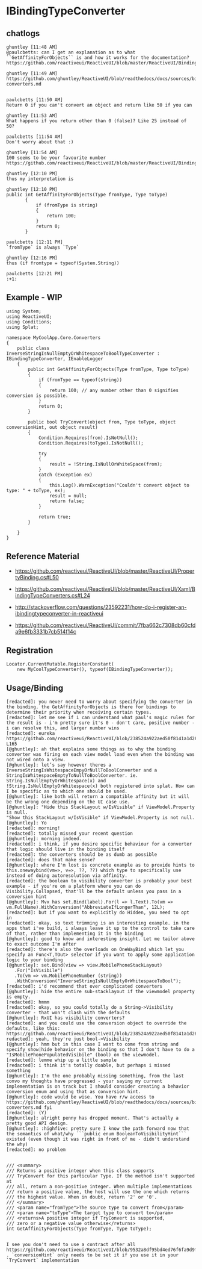 # IBindingTypeConverter

## chatlogs

    ghuntley [11:48 AM] 
    @paulcbetts: can I get an explanation as to what ``GetAffinityForObjects`` is and how it works for the documentation? https://github.com/reactiveui/ReactiveUI/blob/master/ReactiveUI/BindingTypeConverters.cs#L91
    
    ghuntley [11:49 AM]
    https://github.com/ghuntley/ReactiveUI/blob/readthedocs/docs/sources/binding/type-converters.md
    
        
    paulcbetts [11:50 AM] 
    Return 0 if you can't convert an object and return like 50 if you can
    
    ghuntley [11:53 AM] 
    What happens if you return other than 0 (false)? Like 25 instead of 50?
    
    paulcbetts [11:54 AM] 
    Don't worry about that :)
    
    ghuntley [11:54 AM] 
    100 seems to be your favourite number https://github.com/reactiveui/ReactiveUI/blob/master/ReactiveUI/BindingTypeConverters.cs#L18
    
    ghuntley [12:10 PM] 
    thus my interpretation is
    
    ghuntley [12:10 PM]
    public int GetAffinityForObjects(Type fromType, Type toType)
           {
               if (fromType is string)
               {
                   return 100;
               }
               return 0;
           }
    
    paulcbetts [12:11 PM] 
    `fromType` is always `Type`
    
    ghuntley [12:16 PM] 
    thus (if fromtype = typeof(System.String))

    paulcbetts [12:21 PM] 
    :+1:


## Example - WIP

    using System;
    using ReactiveUI;
    using Conditions;
    using Splat;
    
    namespace MyCoolApp.Core.Converters
    {
        public class InverseStringIsNullEmptyOrWhitespaceToBoolTypeConverter : IBindingTypeConverter, IEnableLogger
        {
            public int GetAffinityForObjects(Type fromType, Type toType)
            {
                if (fromType == typeof(string))
                {
                    return 100; // any number other than 0 signifies conversion is possible.
                }
                return 0;
            }
    
            public bool TryConvert(object from, Type toType, object conversionHint, out object result)
            {
                Condition.Requires(from).IsNotNull();
                Condition.Requires(toType).IsNotNull();
                
                try
                {
                    result = !String.IsNullOrWhiteSpace(from);
                }
                catch (Exception ex)
                {
                    this.Log().WarnException("Couldn't convert object to type: " + toType, ex);
                    result = null;
                    return false;
                }
                
                return true;
            }
    
        }
    }

## Reference Material
* https://github.com/reactiveui/ReactiveUI/blob/master/ReactiveUI/PropertyBinding.cs#L50
* https://github.com/reactiveui/ReactiveUI/blob/master/ReactiveUI/Xaml/BindingTypeConverters.cs#L24

* http://stackoverflow.com/questions/23592231/how-do-i-register-an-ibindingtypeconverter-in-reactiveui
* https://github.com/reactiveui/ReactiveUI/commit/7fba662c7308db60cfda9e6fb3331b7cb514f14c

## Registration

    Locator.CurrentMutable.RegisterConstant(
        new MyCoolTypeConverter(), typeof(IBindingTypeConverter));

## Usage/Binding
    [redacted]: you never need to worry about specifying the converter in the binding. the GetAffinityForObjects is there for bindings to determine their priority when receiving certain types.
    [redacted]: let me see if i can understand what paul's magic rules for the result is - i'm pretty sure it's 0 - don't care, positive number - i can resolve this, and larger number wins
    [redacted]: eureka https://github.com/reactiveui/ReactiveUI/blob/238524a922aed50f8141a1d26ff24b8f2b101b60/ReactiveUI/RegisterableInterfaces.cs#L155-L165
    [@ghuntley]: ah that explains some things as to why the binding converter was firing on each view model load even when the binding was not wired onto a view.
    [@ghuntley]: let’s say however theres a InverseStringIsWhitespaceEmpyOrNullToBoolConverter and a StringIsWhitespaceEmptyToNullToBoolConverter. ie. String.IsNullEmptyOrWhitespace(x) and !String.IsNullEmptyOrWhitespace(x) both registered into splat. How can I be specific as to which one should be used.
    [@ghuntley]: like both will return a compatible affinity but it will be the wrong one depending on the UI case use.
    [@ghuntley]: "Hide this StackLayout w/IsVisible" if ViewModel.Property is null.
    "Show this StackLayout w/IsVisible" if ViewModel.Property is not null.
    [@ghuntley]: Yo
    [redacted]: morning!
    [redacted]: totally missed your recent question
    [@ghuntley]: morning indeed.
    [redacted]: i think, if you desire specific behaviour for a converter that logic should live in the binding itself
    [redacted]: the converters should be as dumb as possible
    [redacted]: does that make sense?
    [@ghuntley]: where I'm lost is concrete example as to provide hints to this.onewaybind(vm=>, v=>, ??, ??) which type to specifically use instead of doing autoresolution via affinity.
    [redacted]: the boolean to visibility converter is probably your best example - if you're on a platform where you can do Visibility.Collapsed, that'll be the default unless you pass in a conversion hint
    [@ghuntley]: Mvx has set.Bind(label).For(l => l.Text).To(vm => vm.FullName).WithConversion("AbbreviateIfLongerThan", 12L);
    [redacted]: but if you want to explicitly do Hidden, you need to opt in
    [redacted]: okay, so text trimming is an interesting example. in the apps that i've build, i always leave it up to the control to take care of that, rather than implementing it in the binding
    [@ghuntley]: good to know and interesting insight. Let me tailor above to exact outcome I'm after
    [redacted]: there's also the overloads on OneWayBind which let you  specify an Func<T,TOut> selector if you want to apply some application logic to your binding
    [@ghuntley]: set.Bind(view => view.MobilePhoneStackLayout)
       .For("IsVisibile")
       .To(vm => vm.MobilePhoneNumber (string))
       .WithConversion("InverseStringIsNullEmptyOrWhitespaceToBool");
    [redacted]: i'd recommend that over complicated converters
    [@ghuntley]: hide the entire sub-stacklayout if the viewmodel property is empty.
    [redacted]: hmmm
    [redacted]: okay, so you could totally do a String->Visibility converter - that won't clash with the defaults
    [@ghuntley]: RxUI has visibility converters?
    [redacted]: and you could use the conversion object to override the defaults, like this: https://github.com/reactiveui/ReactiveUI/blob/238524a922aed50f8141a1d26ff24b8f2b101b60/ReactiveUI/Xaml/BindingTypeConverters.cs#L36
    redacted]: yeah, they're just bool->Visibility
    [@ghuntley]: hmm but in this case I want to come from string and specify show|hide behavior on the binding so that I don't have to do a "IsMobilePhonePopulatedVisibile" (bool) on the viewmodel.
    [redacted]: lemme whip up a little sample
    [redacted]: i think it's totally doable, but perhaps i missed something
    [@ghuntley]: I'm the one probably missing something, from the last convo my thoughts have progressed - your saying my current implementation is on track but I should consider creating a behavior conversion enum and using that as conversion hint.
    [@ghuntley]: code would be wise. You have r/w access to https://github.com/ghuntley/ReactiveUI/blob/readthedocs/docs/sources/binding/type-converters.md fyi
    [redacted]: (Y)
    [@ghuntley]: alright penny has dropped moment. That's actually a pretty good API design.
    [@ghuntley]: :highfive: pretty sure I know the path forward now that the semantics of what/why ```public enum BooleanToVisibilityHint``` existed (even though it was right in front of me - didn't understand the why)
    [redacted]: no problem


    /// <summary>
    /// Returns a positive integer when this class supports
    /// TryConvert for this particular Type. If the method isn't supported at
    /// all, return a non-positive integer. When multiple implementations
    /// return a positive value, the host will use the one which returns
    /// the highest value. When in doubt, return '2' or '0'.
    /// </summary>
    /// <param name="fromType">The source type to convert from</param>
    /// <param name="toType">The target type to convert to</param>
    /// <returns>A positive integer if TryConvert is supported,
    /// zero or a negative value otherwise</returns>
    int GetAffinityForObjects(Type fromType, Type toType);


    I see you don't need to use a contract after all https://github.com/reactiveui/ReactiveUI/blob/9532a8df95bd4ed76f6fa9d9fd156edc0d973e98/ReactiveUI/PropertyBinding.cs#L1001 . `conversionHint` only needs to be set it if you use it in your `TryConvert` implementation
